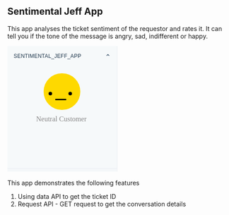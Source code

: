 ## Sentimental Jeff App


This app analyses the ticket sentiment of the requestor and rates it. It can tell you if the tone of the message is angry, sad, indifferent or happy.

![](screenshots/appView.png)

This app demonstrates the following features

1. Using data API to get the ticket ID
2. Request API - GET request to get the conversation details
